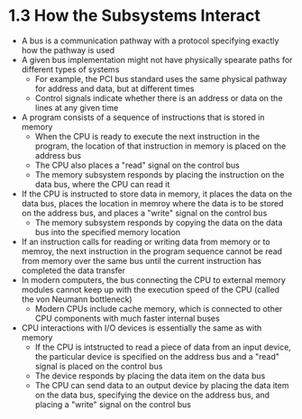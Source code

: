 # 1.3 How the Subsystems Interact

* A bus is a communication pathway with a protocol specifying exactly how the pathway is used
* A given bus implementation might not have physically spearate paths for different types of systems
  * For example, the PCI bus standard uses the same physical pathway for address and data, but at different times
  * Control signals indicate whether there is an address or data on the lines at any given time
* A program consists of a sequence of instructions that is stored in memory
  * When the CPU is ready to execute the next instruction in the program, the location of that instruction in memory is placed on the address bus
  * The CPU also places a "read" signal on the control bus
  * The memory subsystem responds by placing the instruction on the data bus, where the CPU can read it
* If the CPU is instructed to store data in memory, it places the data on the data bus, places the location in memroy where the data is to be stored on the address bus, and places a "write" signal on the control bus
  * The memory subsystem responds by copying the data on the data bus into the specified memory location
* If an instruction calls for reading or writing data from memory or to memroy, the next instruction in the program sequence cannot be read from memory over the same bus until the current instruction has completed the data transfer
* In modern computers, the bus connecting the CPU to external memory modules cannot keep up with the execution speed of the CPU (called the von Neumann bottleneck)
  * Modern CPUs include cache memory, which is connected to other CPU components with much faster internal buses
* CPU interactions with I/O devices is essentially the same as with memory
  * If the CPU is intstructed to read a piece of data from an input device, the particular device is specified on the address bus and a "read" signal is placed on the control bus
  * The device responds by placing the data item on the data bus
  * The CPU can send data to an output device by placing the data item on the data bus, specifying the device on the address bus, and placing a "write" signal on the control bus

